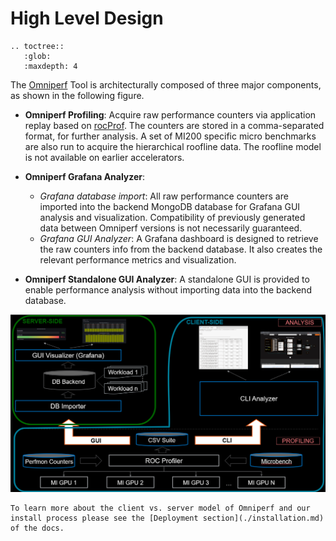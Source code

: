 # High Level Design

```eval_rst
.. toctree::
   :glob:
   :maxdepth: 4
```

The [Omniperf](https://github.com/ROCm/omniperf) Tool is architecturally composed of three major components, as shown in the following figure.

- **Omniperf Profiling**: Acquire raw performance counters via application replay based on [rocProf](https://rocm.docs.amd.com/projects/rocprofiler/en/latest/rocprof.html). The counters are stored in a comma-separated format, for further analysis. A set of MI200 specific micro benchmarks are also run to acquire the hierarchical roofline data. The roofline model is not available on earlier accelerators.

- **Omniperf Grafana Analyzer**:
  - *Grafana database import*: All raw performance counters are imported into the backend MongoDB database for Grafana GUI analysis and visualization. Compatibility of previously generated data between Omniperf versions is not necessarily guaranteed.
  - *Grafana GUI Analyzer*: A Grafana dashboard is designed to retrieve the raw counters info from the backend database. It also creates the relevant performance metrics and visualization.
- **Omniperf Standalone GUI Analyzer**: A standalone GUI is provided to enable performance analysis without importing data into the backend database.

![Omniperf Architectural Diagram](images/omniperf_server_vs_client_install.png)

```{note}
To learn more about the client vs. server model of Omniperf and our install process please see the [Deployment section](./installation.md) of the docs.
```
